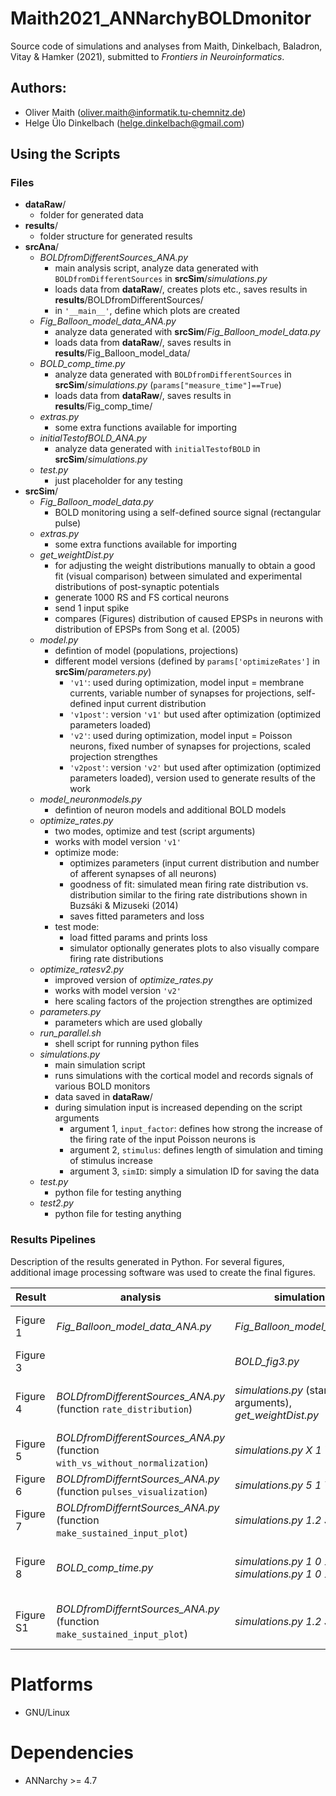 # Maith2021_ANNarchyBOLDmonitor

Source code of simulations and analyses from Maith, Dinkelbach, Baladron, Vitay & Hamker (2021), submitted to *Frontiers in Neuroinformatics*.

## Authors:

* Oliver Maith (oliver.maith@informatik.tu-chemnitz.de)
* Helge Ülo Dinkelbach (helge.dinkelbach@gmail.com)

## Using the Scripts

### Files

- **dataRaw**/
  - folder for generated data
- **results**/
  - folder structure for generated results 
- **srcAna**/
  - *BOLDfromDifferentSources_ANA.py*
    - main analysis script, analyze data generated with `BOLDfromDifferentSources` in **srcSim**/*simulations.py*
    - loads data from **dataRaw**/, creates plots etc., saves results in **results**/BOLDfromDifferentSources/
    - in `'__main__'`, define which plots are created
  - *Fig_Balloon_model_data_ANA.py*
    - analyze data generated with **srcSim**/*Fig_Balloon_model_data.py*
    - loads data from **dataRaw**/, saves results in **results**/Fig_Balloon_model_data/
  - *BOLD_comp_time.py*
    - analyze data generated with `BOLDfromDifferentSources` in **srcSim**/*simulations.py* (`params["measure_time"]==True`)
    - loads data from **dataRaw**/, saves results in **results**/Fig_comp_time/
  - *extras.py*
    - some extra functions available for importing
  - *initialTestofBOLD_ANA.py*
    - analyze data generated with `initialTestofBOLD` in **srcSim**/*simulations.py*
  - *test.py*
    - just placeholder for any testing
- **srcSim**/
  - *Fig_Balloon_model_data.py*
    - BOLD monitoring using a self-defined source signal (rectangular pulse)
  - *extras.py*
    - some extra functions available for importing
  - *get_weightDist.py*
    - for adjusting the weight distributions manually to obtain a good fit (visual comparison) between simulated and experimental distributions of post-synaptic potentials
    - generate 1000 RS and FS cortical neurons
    - send 1 input spike
    - compares (Figures) distribution of caused EPSPs in neurons with distribution of EPSPs from Song et al. (2005)
  - *model.py*
    - defintion of model (populations, projections)
    - different model versions (defined by `params['optimizeRates']` in **srcSim**/*parameters.py*)
      - `'v1'`: used during optimization, model input = membrane currents, variable number of synapses for projections, self-defined input current distribution
      - `'v1post'`: version `'v1'` but used after optimization (optimized parameters loaded)
      - `'v2'`: used during optimization, model input = Poisson neurons, fixed number of synapses for projections, scaled projection strengthes
      - `'v2post'`: version `'v2'` but used after optimization (optimized parameters loaded), version used to generate results of the work
  - *model_neuronmodels.py*
    - defintion of neuron models and additional BOLD models
  - *optimize_rates.py*
    - two modes, optimize and test (script arguments)
    - works with model version `'v1'`
    - optimize mode:
        - optimizes parameters (input current distribution and number of afferent synapses of all neurons)
        - goodness of fit: simulated mean firing rate distribution vs. distribution similar to the firing rate distributions shown in Buzsáki & Mizuseki (2014)
        - saves fitted parameters and loss
    - test mode:
        - load fitted params and prints loss
        - simulator optionally generates plots to also visually compare firing rate distributions
  - *optimize_ratesv2.py*
    - improved version of *optimize_rates.py*
    - works with model version `'v2'`
    - here scaling factors of the projection strengthes are optimized
  - *parameters.py*
    - parameters which are used globally
  - *run_parallel.sh*
    - shell script for running python files
  - *simulations.py*
    - main simulation script
    - runs simulations with the cortical model and records signals of various BOLD monitors
    - data saved in **dataRaw**/
    - during simulation input is increased depending on the script arguments
      - argument 1, `input_factor`: defines how strong the increase of the firing rate of the input Poisson neurons is
      - argument 2, `stimulus`: defines length of simulation and timing of stimulus increase
      - argument 3, `simID`: simply a simulation ID for saving the data
  - *test.py*
    - python file for testing anything
  - *test2.py*
    - python file for testing anything

### Results Pipelines

Description of the results generated in Python. For several figures, additional image processing software was used to create the final figures.

Result | analysis | simulation | comment
-|-|-|-
Figure 1 | *Fig_Balloon_model_data_ANA.py* | *Fig_Balloon_model_data.py* | lineplots are generated individually in folder **results**/Fig_Balloon_model_data/
Figure 3 |   | *BOLD_fig3.py* | plot is directly generated by the simulation script *BOLD_fig3.py*
Figure 4 | *BOLDfromDifferentSources_ANA.py* (function `rate_distribution`) | *simulations.py* (standard arguments), *get_weightDist.py* | two plots are generated, weight distribution plot is directly generated by the simulation script *get_weightDist.py*
Figure 5 | *BOLDfromDifferentSources_ANA.py* (function `with_vs_without_normalization`) | *simulations.py X 1 Y* | X = `input_factor` = 1--resting, 5--pulse; Y = `simID` = (0--39)
Figure 6 | *BOLDfromDifferntSources_ANA.py* (function `pulses_visualization`) | *simulations.py 5 1 Y* | Y = `simID` = (0--39), lineplots are generated individually
Figure 7 | *BOLDfromDifferntSources_ANA.py* (function `make_sustained_input_plot`) | *simulations.py 1.2 3 Y* | Y = `simID` = (0--39), lineplots are generated individually
Figure 8 | *BOLD_comp_time.py* | *simulations.py 1 0 1 1*, *simulations.py 1 0 1 2* | vary number of neurons in *parameters.py*, `params["measure_time"]==True` is necessary
Figure S1 | *BOLDfromDifferntSources_ANA.py* (function `make_sustained_input_plot`) | *simulations.py 1.2 3 Y* | Y = `simID` = (0--39), Figure 7 and S1 are generated together, lineplots are generated individually

# Platforms

* GNU/Linux

# Dependencies

* ANNarchy >= 4.7

